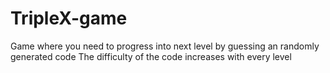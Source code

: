 # TripleX-game
Game where you need to progress into next level by guessing an randomly generated code
The difficulty of the code increases with every level
